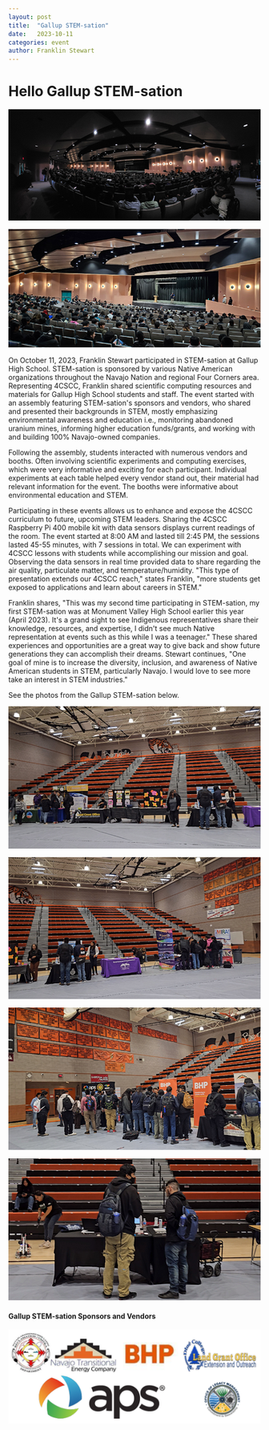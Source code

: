 ```yaml
---
layout: post
title:  "Gallup STEM-sation"
date:   2023-10-11
categories: event
author: Franklin Stewart
---
```

# Hello Gallup STEM-sation
![Gallup STEM-sation](/images/2023-10-11-gallup-stemsation/20231022-gallup-stem-event-01.png)

![Gallup STEM-sation](/images/2023-10-11-gallup-stemsation/20231022-gallup-stem-event-02.png)

On October 11, 2023, Franklin Stewart participated in STEM-sation at Gallup High School.  STEM-sation is sponsored by various Native American organizations throughout the Navajo Nation and regional Four Corners area.  Representing 4CSCC, Franklin shared scientific computing resources and materials for Gallup High School students and staff.  The event started with an assembly featuring STEM-sation's sponsors and vendors, who shared and presented their backgrounds in STEM, mostly emphasizing environmental awareness and education i.e., monitoring abandoned uranium mines, informing higher education funds/grants, and working with and building 100% Navajo-owned companies.  

Following the assembly, students interacted with numerous vendors and booths.   Often involving scientific experiments and computing exercises, which were very informative and exciting for each participant.  Individual experiments at each table helped every vendor stand out, their material had relevant information for the event. The booths were informative about environmental education and STEM.

Participating in these events allows us to enhance and expose the 4CSCC curriculum to future, upcoming STEM leaders.  Sharing the 4CSCC Raspberry Pi 400 mobile kit with data sensors displays current readings of the room.  The event started at 8:00 AM and lasted till 2:45 PM, the sessions lasted 45-55 minutes, with 7 sessions in total.  We can experiment with 4CSCC lessons with students while accomplishing our mission and goal.  Observing the data sensors in real time provided data to share regarding the air quality, particulate matter, and temperature/humidity.  "This type of presentation extends our 4CSCC reach," states Franklin, "more students get exposed to applications and learn about careers in STEM."  

Franklin shares, "This was my second time participating in STEM-sation, my first STEM-sation was at Monument Valley High School earlier this year (April 2023).  It's a grand sight to see Indigenous representatives share their knowledge, resources, and expertise, I didn't see much Native representation at events such as this while I was a teenager."  These shared experiences and opportunities are a great way to give back and show future generations they can accomplish their dreams.  Stewart continues, "One goal of mine is to increase the diversity, inclusion, and awareness of Native American students in STEM, particularly Navajo.  I would love to see more take an interest in STEM industries."

See the photos from the Gallup STEM-sation below.

![Gallup STEM-sation](/images/2023-10-11-gallup-stemsation/20231022-gallup-stem-event-03.png)

![Gallup STEM-sation](/images/2023-10-11-gallup-stemsation/20231022-gallup-stem-event-04.png)

![Gallup STEM-sation](/images/2023-10-11-gallup-stemsation/20231022-gallup-stem-event-05.png)

![Gallup STEM-sation](/images/2023-10-11-gallup-stemsation/20231022-gallup-stem-event-06.png)

#### Gallup STEM-sation Sponsors and Vendors
![Gallup STEM-sation Sponsors and Vendors](/images/2023-10-11-gallup-stemsation/20231022-gallup-stem-event-00.png)